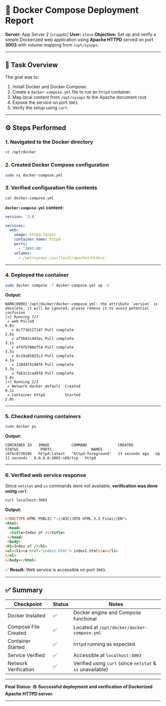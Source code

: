 # 🐳 Docker Compose Deployment Report

**Server:** App Server 2 (`stapp02`)
**User:** `steve`
**Objective:** Set up and verify a simple Dockerized web application using **Apache HTTPD** served on port **3003** with volume mapping from `/opt/sysops`.

---

## 🧩 Task Overview

The goal was to:

1. Install Docker and Docker Compose.
2. Create a `docker-compose.yml` file to run an `httpd` container.
3. Map local content from `/opt/sysops` to the Apache document root.
4. Expose the service on port `3003`.
5. Verify the setup using `curl`.

---

## ⚙️ Steps Performed

### 1. Navigated to the Docker directory

```bash
cd /opt/docker
```

### 2. Created Docker Compose configuration

```bash
sudo vi docker-compose.yml
```

### 3. Verified configuration file contents

```bash
cat docker-compose.yml
```

**`docker-compose.yml` content:**

```yaml
version: '3.8'

services:
  web:
    image: httpd:latest
    container_name: httpd
    ports:
      - "3003:80"
    volumes:
      - /opt/sysops:/usr/local/apache2/htdocs
```

---

### 4. Deployed the container

```bash
sudo docker compose -f docker-compose.yml up -d
```

**Output:**

```
WARN[0000] /opt/docker/docker-compose.yml: the attribute `version` is obsolete, it will be ignored, please remove it to avoid potential confusion 
[+] Running 7/7
 ✔ web Pulled                                                          6.0s 
   ✔ 8c7716127147 Pull complete                                        2.8s 
   ✔ af3b83c443ec Pull complete                                        3.1s 
   ✔ 4f4fb700ef54 Pull complete                                        3.5s 
   ✔ 6c19a85825c3 Pull complete                                        4.1s 
   ✔ 12844f4198f6 Pull complete                                        5.3s 
   ✔ fbb3c2cad9f8 Pull complete                                        5.8s 
[+] Running 2/2
 ✔ Network docker_default  Created                                     0.1s 
 ✔ Container httpd         Started                                     2.0s 
```

---

### 5. Checked running containers

```bash
sudo docker ps
```

**Output:**

```
CONTAINER ID   IMAGE          COMMAND              CREATED          STATUS          PORTS                  NAMES
cbfbc073659b   httpd:latest   "httpd-foreground"   13 seconds ago   Up 11 seconds   0.0.0.0:3003->80/tcp   httpd
```

---

### 6. Verified web service response

Since `netstat` and `ss` commands were not available, **verification was done using `curl`**:

```bash
curl localhost:3003
```

**Output:**

```html
<!DOCTYPE HTML PUBLIC "-//W3C//DTD HTML 3.2 Final//EN">
<html>
 <head>
  <title>Index of /</title>
 </head>
 <body>
<h1>Index of /</h1>
<ul><li><a href="index1.html"> index1.html</a></li>
</ul>
</body></html>
```

✅ **Result:** Web service is accessible on port `3003`.

---

## ✅ Summary

| Checkpoint           | Status | Notes                                                      |
| -------------------- | ------ | ---------------------------------------------------------- |
| Docker Installed     | ✅      | Docker engine and Compose functional                       |
| Compose File Created | ✅      | Located at `/opt/docker/docker-compose.yml`                |
| Container Started    | ✅      | `httpd` running as expected                                |
| Service Verified     | ✅      | Accessible at `localhost:3003`                             |
| Network Verification | ✅      | Verified using `curl` (since `netstat` & `ss` unavailable) |

---

**Final Status:** 🟢 **Successful deployment and verification of Dockerized Apache HTTPD server.**

---
